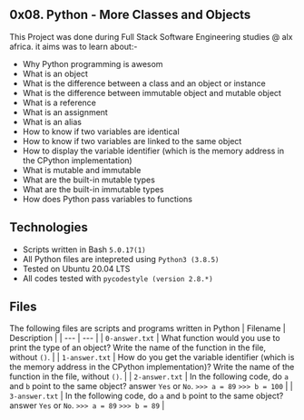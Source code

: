 0x08. Python - More Classes and Objects
 -----------------
This Project was done during Full Stack Software Engineering studies @ alx africa. it aims was to learn about:-
- Why Python programming is awesom
- What is an object
- What is the difference between a class and an object or instance
- What is the difference between immutable object and mutable object
- What is a reference
- What is an assignment
- What is an alias
- How to know if two variables are identical
- How to know if two variables are linked to the same object
- How to display the variable identifier (which is the memory address in the CPython implementation)
- What is mutable and immutable
- What are the built-in mutable types
- What are the built-in immutable types
- How does Python pass variables to functions

Technologies
 ------------------------
- Scripts written in Bash `5.0.17(1)`
- All Python files are intepreted using `Python3 (3.8.5)`
- Tested on Ubuntu 20.04 LTS
- All codes tested with `pycodestyle (version 2.8.*)`

Files
 ---------------------------
 The following files are scripts and programs written in Python
| Filename | Description |
| --- | --- |
| `0-answer.txt` | What function would you use to print the type of an object? Write the name of the function in the file, without `()`. |
| `1-answer.txt` |  How do you get the variable identifier (which is the memory address in the CPython implementation)? Write the name of the function in the file, without `()`. |
| `2-answer.txt` | In the following code, do `a` and `b` point to the same object? answer `Yes` or `No`. `>>> a = 89`
`>>> b = 100` |
| `3-answer.txt` |  In the following code, do `a` and `b` point to the same object? answer `Yes` or `No`. `>>> a = 89`                       `>>> b = 89` | 

